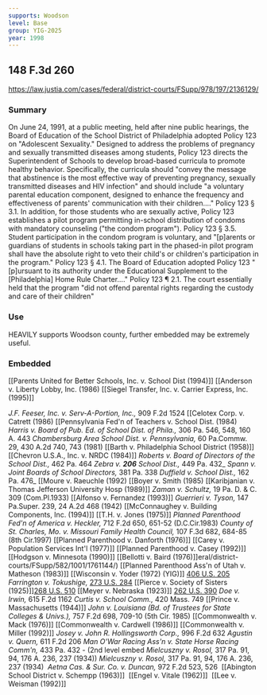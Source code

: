 ```yaml
---
supports: Woodson
level: Base
group: YIG-2025
year: 1998
---
```

## 148 F.3d 260

https://law.justia.com/cases/federal/district-courts/FSupp/978/197/2136129/

### Summary
On June 24, 1991, at a public meeting, held after nine public hearings, the Board of Education of the School District of Philadelphia adopted Policy 123 on "Adolescent Sexuality." Designed to address the problems of pregnancy and sexually transmitted diseases among students, Policy 123 directs the Superintendent of Schools to develop broad-based curricula to promote healthy behavior. Specifically, the curricula should "convey the message that abstinence is the most effective way of preventing pregnancy, sexually transmitted diseases and HIV infection" and should include "a voluntary parental education component, designed to enhance the frequency and effectiveness of parents' communication with their children...." Policy 123 § 3.1. In addition, for those students who are sexually active, Policy 123 establishes a pilot program permitting in-school distribution of condoms with mandatory counseling ("the condom program"). Policy 123 § 3.5. Student participation in the condom program is voluntary, and "[p]arents or guardians of students in schools taking part in the phased-in pilot program shall have the absolute right to veto their child's or children's participation in the program." Policy 123 § 4.1. The Board of Education adopted Policy 123 "[p]ursuant to its authority under the Educational Supplement to the [Philadelphia] Home Rule Charter...." Policy 123 ¶ 2.1. The court essentially held that the program "did not offend parental rights regarding the custody and care of their children"

### Use
HEAVILY supports Woodson county, further embedded may be extremely useful. 

### Embedded

[[Parents United for Better Schools, Inc. v. School Dist (1994)]]
[[Anderson v. Liberty Lobby, Inc. (1986)
[[Siegel Transfer, Inc. v. Carrier Express, Inc. (1995)]]

_J.F. Feeser, Inc. v. Serv-A-Portion, Inc.,_ 909 F.2d 1524
[[Celotex Corp. v. Catrett (1986)
[[Pennsylvania Fed'n of Teachers v. School Dist. (1984)
_Harris v. Board of Pub. Ed. of School Dist. of Phila.,_ 306 Pa. 546, 548, 160 A. 443
_Chambersburg Area School Dist. v. Pennsylvania,_ 60 Pa.Commw. 29, 430 A.2d 740, 743 (1981)
[[Barth v. Philadelphia School District  (1958)]]
[[Chevron U.S.A., Inc. v. NRDC (1984)]]
_Roberts v. Board of Directors of the School Dist.,_ 462 Pa. 464
_Zebra v._ ***206*** _School Dist.,_ 449 Pa. 432_
_Spann v. Joint Boards of School Directors,_ 381 Pa. 338
_Duffield v. School Dist.,_ 162 Pa. 476_
[[Moure v. Raeuchle (1992)
[[Boyer v. Smith (1985)
[[Karibjanian v. Thomas Jefferson University Hosp (1989)]]
_Zaman v. Schultz,_ 19 Pa. D. & C. 309 (Com.Pl.1933)
[[Alfonso v. Fernandez (1993)]]
_Guerrieri v. Tyson,_ 147 Pa.Super. 239, 24 A.2d 468 (1942)
[[McConnaughey v. Building Components, Inc. (1994)]]
[[T.H. v. Jones (1975)]]
_Planned Parenthood Fed'n of America v. Heckler,_ 712 F.2d 650, 651-52 (D.C.Cir.1983)
_County of St. Charles, Mo. v. Missouri Family Health Council,_ 107 F.3d 682, 684-85 (8th Cir.1997)
[[Planned Parenthood v. Danforth (1976)]]
[[Carey v. Population Services Int'l (1977)]]
[[Planned Parenthood v. Casey (1992)]]
[[Hodgson v. Minnesota (1990)]]
[[Bellotti v. Baird (1976)]]eral/district-courts/FSupp/582/1001/1761144/)
[[Planned Parenthood Ass'n of Utah v. Matheson (1983)]]
[[Wisconsin v. Yoder (1972) (YIG)]] [406 U.S. 205](https://supreme.justia.com/cases/federal/us/406/205/)
_Farrington v. Tokushige,_ [273 U.S. 284](https://supreme.justia.com/cases/federal/us/273/284/)
[[Pierce v. Society of Sisters (1925)]][268 U.S. 510](https://supreme.justia.com/cases/federal/us/268/510/)
[[Meyer v. Nebraska (1923)]] [262 U.S. 390](https://supreme.justia.com/cases/federal/us/262/390/)
_Doe v. Irwin,_ 615 F.2d 1162
_Curtis v. School Comm.,_ 420 Mass. 749
[[Prince v. Massachusetts (1944)]]
_John v. Louisiana (Bd. of Trustees for State Colleges & Univs.),_ 757 F.2d 698, 709-10 (5th Cir. 1985)
[[Commonwealth v. Mack (1976)]]
[[Commonwealth v. Cardwell (1986)]]
[[Commonwealth v. Miller (1992)]]
_Josey v. John R. Hollingsworth Corp.,_ 996 F.2d 632
_Agustin v. Quern,_ 611 F.2d 206
_Man O'War Racing Ass'n v. State Horse Racing Comm'n,_ 433 Pa. 432 - (2nd level embed _Mielcuszny v. Rosol,_ 317 Pa. 91, 94, 176 A. 236, 237 (1934))
_Mielcuszny v. Rosol,_ 317 Pa. 91, 94, 176 A. 236, 237 (1934)
 _Aetna Cas. & Sur. Co. v. Duncan,_ 972 F.2d 523, 526
 [[Abington School District v. Schempp (1963)]]
 [[Engel v. Vitale (1962)]]
 [[Lee v. Weisman (1992)]]